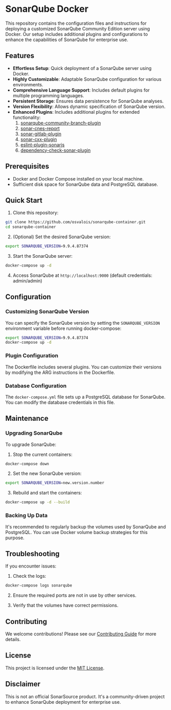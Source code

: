 # SonarQube Docker

This repository contains the configuration files and instructions for deploying a customized SonarQube Community Edition server using Docker. Our setup includes additional plugins and configurations to enhance the capabilities of SonarQube for enterprise use.

## Features

- **Effortless Setup**: Quick deployment of a SonarQube server using Docker.
- **Highly Customizable**: Adaptable SonarQube configuration for various environments.
- **Comprehensive Language Support**: Includes default plugins for multiple programming languages.
- **Persistent Storage**: Ensures data persistence for SonarQube analyses.
- **Version Flexibility**: Allows dynamic specification of SonarQube version.
- **Enhanced Plugins**: Includes additional plugins for extended functionality:
  1. [sonarqube-community-branch-plugin](https://github.com/mc1arke/sonarqube-community-branch-plugin)
  2. [sonar-cnes-report](https://github.com/cnescatlab/sonar-cnes-report)
  3. [sonar-gitlab-plugin](https://github.com/gabrie-allaigre/sonar-gitlab-plugin)
  4. [sonar-cxx-plugin](https://github.com/SonarOpenCommunity/sonar-cxx)
  5. [eslint-plugin-sonarjs](https://github.com/SonarSource/eslint-plugin-sonarjs)
  6. [dependency-check-sonar-plugin](https://github.com/dependency-check/dependency-check-sonar-plugin)
  
## Prerequisites

- Docker and Docker Compose installed on your local machine.
- Sufficient disk space for SonarQube data and PostgreSQL database.

## Quick Start

1. Clone this repository:
```sh
git clone https://github.com/osvalois/sonarqube-container.git
cd sonarqube-container
```

2. (Optional) Set the desired SonarQube version:
```sh
export SONARQUBE_VERSION=9.9.4.87374
```

3. Start the SonarQube server:
```sh
docker-compose up -d
```

4. Access SonarQube at `http://localhost:9000` (default credentials: admin/admin)

## Configuration

### Customizing SonarQube Version

You can specify the SonarQube version by setting the `SONARQUBE_VERSION` environment variable before running docker-compose:
```sh
export SONARQUBE_VERSION=9.9.4.87374
docker-compose up -d
```
### Plugin Configuration

The Dockerfile includes several plugins. You can customize their versions by modifying the ARG instructions in the Dockerfile.

### Database Configuration

The `docker-compose.yml` file sets up a PostgreSQL database for SonarQube. You can modify the database credentials in this file.

## Maintenance

### Upgrading SonarQube

To upgrade SonarQube:

1. Stop the current containers:
```sh
docker-compose down
```

2. Set the new SonarQube version:
```sh
export SONARQUBE_VERSION=new.version.number
```

3. Rebuild and start the containers:
```sh
docker-compose up -d --build
```

### Backing Up Data

It's recommended to regularly backup the volumes used by SonarQube and PostgreSQL. You can use Docker volume backup strategies for this purpose.

## Troubleshooting

If you encounter issues:

1. Check the logs:
```sh
docker-compose logs sonarqube
```

2. Ensure the required ports are not in use by other services.

3. Verify that the volumes have correct permissions.

## Contributing

We welcome contributions! Please see our [Contributing Guide](CONTRIBUTING.md) for more details.

## License

This project is licensed under the [MIT License](LICENSE).

## Disclaimer

This is not an official SonarSource product. It's a community-driven project to enhance SonarQube deployment for enterprise use.
```